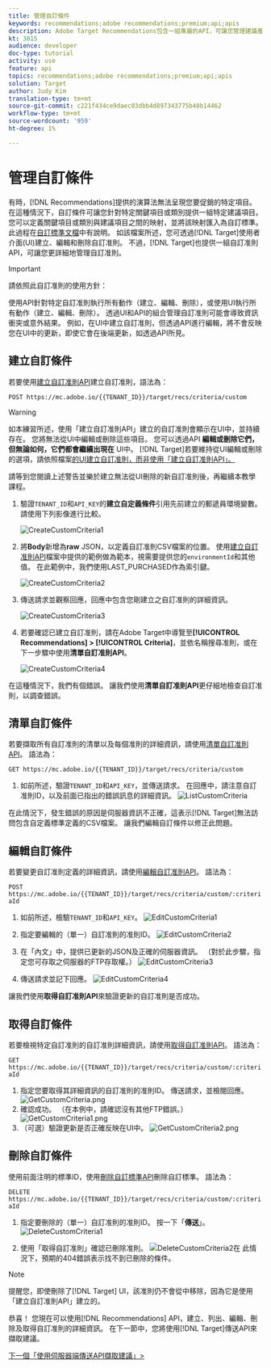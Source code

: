 ```yaml
---
title: 管理自訂條件
keywords: recommendations;adobe recommendations;premium;api;apis
description: Adobe Target Recommendations包含一組專屬的API，可讓您管理建議產品和／或內容的目錄；管理您的建議演算法和宣傳活動；並以JSON、HTML或XML物件提供建議，以便顯示在網頁、行動裝置、電子郵件、IOT和其他通道中。
kt: 3815
audience: developer
doc-type: tutorial
activity: use
feature: api
topics: recommendations;adobe recommendations;premium;api;apis
solution: Target
author: Judy Kim
translation-type: tm+mt
source-git-commit: c221f434ce9daec03dbb4d897343775b40b14462
workflow-type: tm+mt
source-wordcount: '959'
ht-degree: 1%

---
```



# 管理自訂條件

有時，[!DNL Recommendations]提供的演算法無法呈現您要促銷的特定項目。 在這種情況下，自訂條件可讓您針對特定關鍵項目或類別提供一組特定建議項目。 您可以定義關鍵項目或類別與建議項目之間的映射，並將該映射匯入為自訂標準。 此過程在[自訂標準文檔](https://docs.adobe.com/content/help/en/target/using/recommendations/criteria/recommendations-csv.html)中有說明。 如該檔案所述，您可透過[!DNL Target]使用者介面(UI)建立、編輯和刪除自訂准則。 不過，[!DNL Target]也提供一組自訂准則API，可讓您更詳細地管理自訂准則。

>[!IMPORTANT]
>
>請依照此自訂准則的使用方針：
>
> 使用API針對特定自訂准則執行所有動作（建立、編輯、刪除），或使用UI執行所有動作（建立、編輯、刪除）。 透過UI和API的組合管理自訂准則可能會導致資訊衝突或意外結果。 例如，在UI中建立自訂准則，但透過API進行編輯，將不會反映您在UI中的更新，即使它會在後端更新，如透過API所見。

## 建立自訂條件

若要使用[建立自訂准則API](https://developers.adobetarget.com/api/recommendations/#operation/createCriteriaCustom)建立自訂准則，語法為：

`POST https://mc.adobe.io/{{TENANT_ID}}/target/recs/criteria/custom`

>[!WARNING]
>
>如本練習所述，使用「建立自訂准則API」建立的自訂准則會顯示在UI中，並持續存在。 您將無法從UI中編輯或刪除這些項目。 您可以透過API **編輯或刪除它們，但無論如何，它們都會繼續出現在** UI中。 [!DNL Target]若要維持從UI編輯或刪除的選項，請依照檔案[的UI建立自訂准則，而非使用「建立自訂准則API」。](https://docs.adobe.com/content/help/en/target/using/recommendations/criteria/recommendations-csv.html)

請等到您閱讀上述警告並樂於建立無法從UI刪除的新自訂准則後，再繼續本教學課程。

1. 驗證`TENANT_ID`和`API_KEY`的&#x200B;**建立自定義條件**&#x200B;引用先前建立的郵遞員環境變數。 請使用下列影像進行比較。

   ![CreateCustomCriteria1](assets/CreateCustomCriteria1.png)

2. 將&#x200B;**Body**&#x200B;新增為&#x200B;**raw** JSON，以定義自訂准則CSV檔案的位置。 使用[建立自訂准則API](https://developers.adobetarget.com/api/recommendations/#operation/getAllCriteriaCustom)檔案中提供的範例做為範本，視需要提供您的`environmentId`和其他值。 在此範例中，我們使用LAST_PURCHASED作為索引鍵。

   ![CreateCustomCriteria2](assets/CreateCustomCriteria2.png)

3. 傳送請求並觀察回應，回應中包含您剛建立之自訂准則的詳細資訊。

   ![CreateCustomCriteria3](assets/CreateCustomCriteria3.png)

4. 若要確認已建立自訂准則，請在Adobe Target中導覽至&#x200B;**[!UICONTROL Recommendations] > [!UICONTROL Criteria]**，並依名稱搜尋准則，或在下一步驟中使用&#x200B;**清單自訂准則API**。

   ![CreateCustomCriteria4](assets/CreateCustomCriteria4.png)

在這種情況下，我們有個錯誤。 讓我們使用&#x200B;**清單自訂准則API**&#x200B;更仔細地檢查自訂准則，以調查錯誤。

## 清單自訂條件

若要擷取所有自訂准則的清單以及每個准則的詳細資訊，請使用[清單自訂准則API](https://developers.adobetarget.com/api/recommendations/#operation/getAllCriteriaCustom)。 語法為：

`GET https://mc.adobe.io/{{TENANT_ID}}/target/recs/criteria/custom`

1. 如前所述，驗證`TENANT_ID`和`API_KEY`，並傳送請求。 在回應中，請注意自訂准則ID，以及前面已指出的錯誤訊息的詳細資訊。
   ![ListCustomCriteria](assets/ListCustomCriteria.png)

在此情況下，發生錯誤的原因是伺服器資訊不正確，這表示[!DNL Target]無法訪問包含自定義標準定義的CSV檔案。 讓我們編輯自訂條件以修正此問題。

## 編輯自訂條件

若要變更自訂准則定義的詳細資訊，請使用[編輯自訂准則API](https://developers.adobetarget.com/api/recommendations/#operation/updateCriteriaCustom)。 語法為：

`POST https://mc.adobe.io/{{TENANT_ID}}/target/recs/criteria/custom/:criteriaId`

1. 如前所述，檢驗`TENANT_ID`和`API_KEY`。
   ![EditCustomCriteria1](assets/EditCustomCriteria1.png)

1. 指定要編輯的（單一）自訂准則的准則ID。
   ![EditCustomCriteria2](assets/EditCustomCriteria2.png)

1. 在「內文」中，提供已更新的JSON及正確的伺服器資訊。 （對於此步驟，指定您可存取之伺服器的FTP存取權。）
   ![EditCustomCriteria3](assets/EditCustomCriteria3.png)

1. 傳送請求並記下回應。
   ![EditCustomCriteria4](assets/EditCustomCriteria4.png)

讓我們使用&#x200B;**取得自訂准則API**&#x200B;來驗證更新的自訂准則是否成功。

## 取得自訂條件

若要檢視特定自訂准則的自訂准則詳細資訊，請使用[取得自訂准則API](https://developers.adobetarget.com/api/recommendations/#operation/getCriteriaCustom)。 語法為：

`GET https://mc.adobe.io/{{TENANT_ID}}/target/recs/criteria/custom/:criteriaId`

1. 指定您要取得其詳細資訊的自訂准則的准則ID。 傳送請求，並檢閱回應。
   ![GetCustomCriteria.png](assets/GetCustomCriteria.png)
1. 確認成功。 （在本例中，請確認沒有其他FTP錯誤。）
   ![GetCustomCriteria1.png](assets/GetCustomCriteria1.png)
1. （可選）驗證更新是否正確反映在UI中。
   ![GetCustomCriteria2.png](assets/GetCustomCriteria2.png)

## 刪除自訂條件

使用前面注明的標準ID，使用[刪除自訂標準API](https://developers.adobetarget.com/api/recommendations/#operation/deleteCriteriaCustom)刪除自訂標準。 語法為：

`DELETE https://mc.adobe.io/{{TENANT_ID}}/target/recs/criteria/custom/:criteriaId`

1. 指定要刪除的（單一）自訂准則的准則ID。 按一下「**傳送**」。
   ![DeleteCustomCriteria1](assets/DeleteCustomCriteria1.png)

1. 使用「取得自訂准則」確認已刪除准則。
   ![DeleteCustomCriteria2在](assets/DeleteCustomCriteria2.png)
此情況下，預期的404錯誤表示找不到已刪除的條件。

>[!NOTE]
>提醒您，即使刪除了[!DNL Target] UI，該准則仍不會從中移除，因為它是使用「建立自訂准則API」建立的。

恭喜！ 您現在可以使用[!DNL Recommendations] API，建立、列出、編輯、刪除及取得自訂准則的詳細資訊。 在下一節中，您將使用[!DNL Target]傳送API來擷取建議。

[下一個「使用伺服器端傳送API擷取建議」>](fetch-recs-server-side-delivery-api.md)
